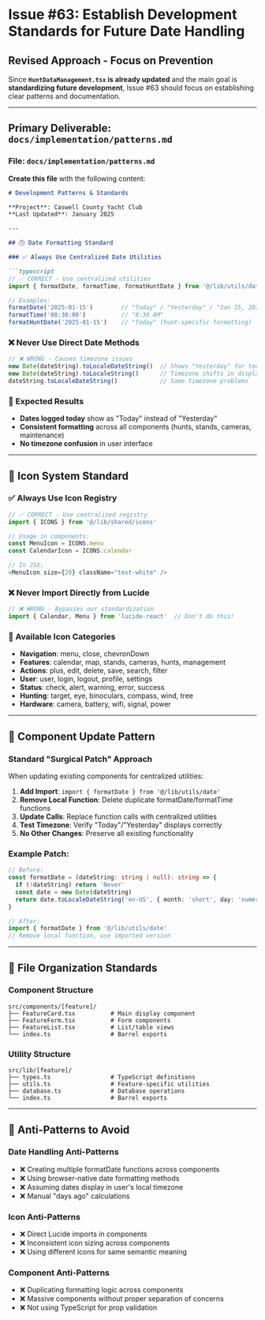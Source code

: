 # Issue #63: Establish Development Standards for Future Date Handling

## Revised Approach - Focus on Prevention

Since **`HuntDataManagement.tsx` is already updated** and the main goal is **standardizing future development**, Issue #63 should focus on establishing clear patterns and documentation.

---

## Primary Deliverable: `docs/implementation/patterns.md`

### **File**: `docs/implementation/patterns.md`

**Create this file** with the following content:

```markdown
# Development Patterns & Standards

**Project**: Caswell County Yacht Club  
**Last Updated**: January 2025

---

## 🕒 Date Formatting Standard

### ✅ Always Use Centralized Date Utilities

```typescript
// ✅ CORRECT - Use centralized utilities
import { formatDate, formatTime, formatHuntDate } from '@/lib/utils/date'

// Examples:
formatDate('2025-01-15')        // "Today" / "Yesterday" / "Jan 15, 2025"
formatTime('08:30:00')          // "8:30 AM"  
formatHuntDate('2025-01-15')    // "Today" (hunt-specific formatting)
```

### ❌ Never Use Direct Date Methods

```typescript
// ❌ WRONG - Causes timezone issues
new Date(dateString).toLocaleDateString()  // Shows "Yesterday" for today's date!
new Date(dateString).toLocaleString()      // Timezone shifts in display
dateString.toLocaleDateString()            // Same timezone problems
```

### 🎯 Expected Results
- **Dates logged today** show as "Today" instead of "Yesterday"
- **Consistent formatting** across all components (hunts, stands, cameras, maintenance)
- **No timezone confusion** in user interface

---

## 🎨 Icon System Standard

### ✅ Always Use Icon Registry

```typescript
// ✅ CORRECT - Use centralized registry
import { ICONS } from '@/lib/shared/icons'

// Usage in components:
const MenuIcon = ICONS.menu
const CalendarIcon = ICONS.calendar

// In JSX:
<MenuIcon size={20} className="text-white" />
```

### ❌ Never Import Directly from Lucide

```typescript
// ❌ WRONG - Bypasses our standardization
import { Calendar, Menu } from 'lucide-react'  // Don't do this!
```

### 🎯 Available Icon Categories
- **Navigation**: menu, close, chevronDown
- **Features**: calendar, map, stands, cameras, hunts, management
- **Actions**: plus, edit, delete, save, search, filter
- **User**: user, login, logout, profile, settings
- **Status**: check, alert, warning, error, success
- **Hunting**: target, eye, binoculars, compass, wind, tree
- **Hardware**: camera, battery, wifi, signal, power

---

## 🔄 Component Update Pattern

### Standard "Surgical Patch" Approach
When updating existing components for centralized utilities:

1. **Add Import**: `import { formatDate } from '@/lib/utils/date'`
2. **Remove Local Function**: Delete duplicate formatDate/formatTime functions  
3. **Update Calls**: Replace function calls with centralized utilities
4. **Test Timezone**: Verify "Today"/"Yesterday" displays correctly
5. **No Other Changes**: Preserve all existing functionality

### Example Patch:
```typescript
// Before:
const formatDate = (dateString: string | null): string => {
  if (!dateString) return 'Never'
  const date = new Date(dateString)
  return date.toLocaleDateString('en-US', { month: 'short', day: 'numeric', year: 'numeric' })
}

// After:
import { formatDate } from '@/lib/utils/date'
// Remove local function, use imported version
```

---

## 📁 File Organization Standards

### Component Structure
```
src/components/[feature]/
├── FeatureCard.tsx          # Main display component
├── FeatureForm.tsx          # Form components  
├── FeatureList.tsx          # List/table views
└── index.ts                 # Barrel exports
```

### Utility Structure  
```
src/lib/[feature]/
├── types.ts                 # TypeScript definitions
├── utils.ts                 # Feature-specific utilities
├── database.ts              # Database operations
└── index.ts                 # Barrel exports
```

---

## 🚫 Anti-Patterns to Avoid

### Date Handling Anti-Patterns
- ❌ Creating multiple formatDate functions across components
- ❌ Using browser-native date formatting methods  
- ❌ Assuming dates display in user's local timezone
- ❌ Manual "days ago" calculations

### Icon Anti-Patterns  
- ❌ Direct Lucide imports in components
- ❌ Inconsistent icon sizing across components
- ❌ Using different icons for same semantic meaning

### Component Anti-Patterns
- ❌ Duplicating formatting logic across components  
- ❌ Massive components without proper separation of concerns
- ❌ Not using TypeScript for prop validation
```
